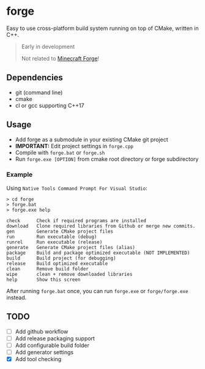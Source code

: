# forge
Easy to use cross-platform build system running on top of CMake, written in C++.

> Early in development
>
> Not related to [Minecraft Forge](https://files.minecraftforge.net/net/minecraftforge/forge/)!

## Dependencies
- git (command line)
- cmake
- cl or gcc supporting C++17

## Usage

- Add forge as a submodule in your existing CMake git project
- **IMPORTANT:** Edit project settings in ```forge.cpp```
- Compile with ```forge.bat``` or ```forge.sh```
- Run ```forge.exe [OPTION]``` from cmake root directory or forge subdirectory

### Example
Using ```Native Tools Command Prompt For Visual Studio```:

```
> cd forge
> forge.bat
> forge.exe help

check      Check if required programs are installed
download   Clone required libraries from Github or merge new commits.
gen        Generate CMake project files
run        Run executable (debug)
runrel     Run executable (release)
generate   Generate CMake project files (alias)
package    Build and package optimized executable (NOT IMPLEMENTED)
build      Build project (for debugging)
release    Build optimized executable
clean      Remove build folder
wipe       clean + remove downloaded libraries
help       Show this screen
```

After running ```forge.bat``` once, you can run ```forge.exe``` or ```forge/forge.exe``` instead.

## TODO
- [ ] Add github workflow 
- [ ] Add release packaging support
- [ ] Add configurable build folder
- [ ] Add generator settings
- [X] Add tool checking
